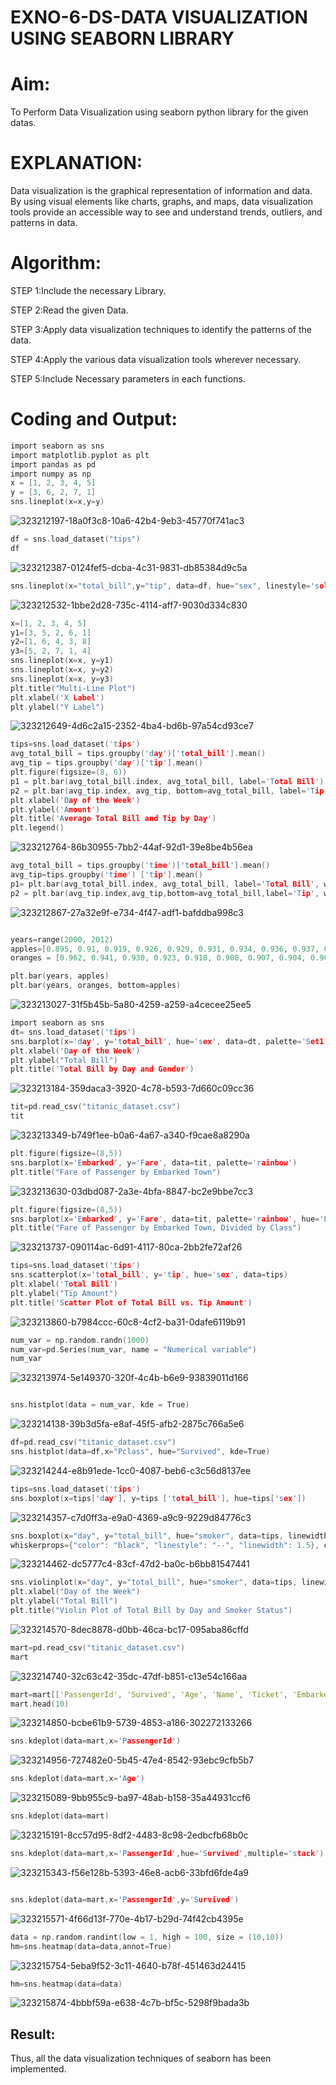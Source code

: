 # EXNO-6-DS-DATA VISUALIZATION USING SEABORN LIBRARY

# Aim:
  To Perform Data Visualization using seaborn python library for the given datas.

# EXPLANATION:
Data visualization is the graphical representation of information and data. By using visual elements like charts, graphs, and maps, data visualization tools provide an accessible way to see and understand trends, outliers, and patterns in data.

# Algorithm:
STEP 1:Include the necessary Library.

STEP 2:Read the given Data.

STEP 3:Apply data visualization techniques to identify the patterns of the data.

STEP 4:Apply the various data visualization tools wherever necessary.

STEP 5:Include Necessary parameters in each functions.

# Coding and Output:
```c
import seaborn as sns
import matplotlib.pyplot as plt
import pandas as pd
import numpy as np
x = [1, 2, 3, 4, 5]
y = [3, 6, 2, 7, 1]
sns.lineplot(x=x,y=y)
```

![323212197-18a0f3c8-10a6-42b4-9eb3-45770f741ac3](https://github.com/charumathiramesh/EXNO-6-DS/assets/120204455/1a0502b9-d48a-486b-ba29-560f23668f82)

```c
df = sns.load_dataset("tips")
df
```

![323212387-0124fef5-dcba-4c31-9831-db85384d9c5a](https://github.com/charumathiramesh/EXNO-6-DS/assets/120204455/e767442e-6dce-4842-92cb-5617e4d0c8c1)

```c
sns.lineplot(x="total_bill",y="tip", data=df, hue="sex", linestyle='solid', legend="auto")

```
![323212532-1bbe2d28-735c-4114-aff7-9030d334c830](https://github.com/charumathiramesh/EXNO-6-DS/assets/120204455/958c4d40-03b1-443f-919f-cf5d79269f67)

```c
x=[1, 2, 3, 4, 5]
y1=[3, 5, 2, 6, 1]
y2=[1, 6, 4, 3, 8]
y3=[5, 2, 7, 1, 4]
sns.lineplot(x=x, y=y1)
sns.lineplot(x=x, y=y2)
sns.lineplot(x=x, y=y3)
plt.title("Multi-Line Plot")
plt.xlabel('X Label')
plt.ylabel("Y Label")

```
![323212649-4d6c2a15-2352-4ba4-bd6b-97a54cd93ce7](https://github.com/charumathiramesh/EXNO-6-DS/assets/120204455/fe62a55e-8896-4772-b87f-da622739a38b)

```c
tips=sns.load_dataset('tips')
avg_total_bill = tips.groupby('day')['total_bill'].mean()
avg_tip = tips.groupby('day')['tip'].mean()
plt.figure(figsize=(8, 6))
p1 = plt.bar(avg_total_bill.index, avg_total_bill, label='Total Bill')
p2 = plt.bar(avg_tip.index, avg_tip, bottom=avg_total_bill, label='Tip')
plt.xlabel('Day of the Week')
plt.ylabel('Amount')
plt.title('Average Total Bill and Tip by Day')
plt.legend()

```
![323212764-86b30955-7bb2-44af-92d1-39e8be4b56ea](https://github.com/charumathiramesh/EXNO-6-DS/assets/120204455/62e2fcea-1976-473c-8528-347b788793be)

```c
avg_total_bill = tips.groupby('time')['total_bill'].mean() 
avg_tip=tips.groupby('time') ['tip'].mean()
p1= plt.bar(avg_total_bill.index, avg_total_bill, label='Total Bill', width=0.4)
p2 = plt.bar(avg_tip.index,avg_tip,bottom=avg_total_bill,label='Tip', width=0.4)

```

![323212867-27a32e9f-e734-4f47-adf1-bafddba998c3](https://github.com/charumathiramesh/EXNO-6-DS/assets/120204455/19cf5fd3-5ba3-4566-b2bd-46661d9cabfb)

```c

years=range(2000, 2012)
apples=[0.895, 0.91, 0.919, 0.926, 0.929, 0.931, 0.934, 0.936, 0.937, 0.9375, 0.9372, 0.939] 
oranges = [0.962, 0.941, 0.930, 0.923, 0.918, 0.908, 0.907, 0.904, 0.901, 0.898, 0.9, 0.896, ]
```
```c
plt.bar(years, apples)
plt.bar(years, oranges, bottom=apples)

```

![323213027-31f5b45b-5a80-4259-a259-a4cecee25ee5](https://github.com/charumathiramesh/EXNO-6-DS/assets/120204455/c47a8089-d491-4bf4-a7a0-1c6fe996a2b8)

```c
import seaborn as sns
dt= sns.load_dataset('tips')
sns.barplot(x='day', y='total_bill', hue='sex', data=dt, palette='Set1')
plt.xlabel('Day of the Week')
plt.ylabel("Total Bill")
plt.title('Total Bill by Day and Gender')

```

![323213184-359daca3-3920-4c78-b593-7d660c09cc36](https://github.com/charumathiramesh/EXNO-6-DS/assets/120204455/7fe84c9d-a4f0-48d0-9d1b-d2a4d70cc674)

```c
tit=pd.read_csv("titanic_dataset.csv")
tit
```

![323213349-b749f1ee-b0a6-4a67-a340-f9cae8a8290a](https://github.com/charumathiramesh/EXNO-6-DS/assets/120204455/191321a3-3fe1-4559-8161-9215c1f377a4)

```c
plt.figure(figsize=(8,5))
sns.barplot(x='Embarked', y='Fare', data=tit, palette='rainbow') 
plt.title("Fare of Passenger by Embarked Town")

```
![323213630-03dbd087-2a3e-4bfa-8847-bc2e9bbe7cc3](https://github.com/charumathiramesh/EXNO-6-DS/assets/120204455/685d7037-c06e-4f6c-a895-1c12c359ba3e)

```c
plt.figure(figsize=(8,5))
sns.barplot(x='Embarked', y='Fare', data=tit, palette='rainbow', hue='Pclass') 
plt.title("Fare of Passenger by Embarked Town, Divided by Class")
```
![323213737-090114ac-6d91-4117-80ca-2bb2fe72af26](https://github.com/charumathiramesh/EXNO-6-DS/assets/120204455/82aa1726-38a8-48de-8a1e-cb9d2601ce72)

```c
tips=sns.load_dataset('tips')
sns.scatterplot(x='total_bill', y='tip', hue='sex', data=tips)
plt.xlabel('Total Bill')
plt.ylabel("Tip Amount")
plt.title('Scatter Plot of Total Bill vs. Tip Amount')
```
![323213860-b7984ccc-60c8-4cf2-ba31-0dafe6119b91](https://github.com/charumathiramesh/EXNO-6-DS/assets/120204455/38b73bc2-1a89-4008-8e13-a90e902e07ec)

```c
num_var = np.random.randn(1000)
num_var=pd.Series(num_var, name = "Numerical variable")
num_var

```

![323213974-5e149370-320f-4c4b-b6e9-93839011d166](https://github.com/charumathiramesh/EXNO-6-DS/assets/120204455/4baba1d4-29c8-4e54-90df-a4ac4bc1e1ac)

```c

sns.histplot(data = num_var, kde = True)
```
![323214138-39b3d5fa-e8af-45f5-afb2-2875c766a5e6](https://github.com/charumathiramesh/EXNO-6-DS/assets/120204455/b18d2e46-1956-418a-ae70-1b677cf64aee)

```c
df=pd.read_csv("titanic_dataset.csv")
sns.histplot(data=df,x="Pclass", hue="Survived", kde=True)
```

![323214244-e8b91ede-1cc0-4087-beb6-c3c56d8137ee](https://github.com/charumathiramesh/EXNO-6-DS/assets/120204455/ff370859-1c3e-4dcb-a384-f6ce3c61a74d)

```c
tips=sns.load_dataset('tips')
sns.boxplot(x=tips['day'], y=tips ['total_bill'], hue=tips['sex'])
```
![323214357-c7d0ff3a-e9a0-4369-a9c9-9229d84776c3](https://github.com/charumathiramesh/EXNO-6-DS/assets/120204455/1e81343b-5f9f-4a4e-8e34-e45ccbfad9b5)

```c
sns.boxplot(x="day", y="total_bill", hue="smoker", data=tips, linewidth=2, width=0.6, boxprops={"facecolor": "lightblue", "edgecolor": "darkblue"},
whiskerprops={"color": "black", "linestyle": "--", "linewidth": 1.5}, capprops={"color": "black", "linestyle": "--", "linewidth": 1.5})

```
![323214462-dc5777c4-83cf-47d2-ba0c-b6bb81547441](https://github.com/charumathiramesh/EXNO-6-DS/assets/120204455/55bb0516-cdab-4883-b988-a1bfca203693)

```c
sns.violinplot(x="day", y="total_bill", hue="smoker", data=tips, linewidth=2, width=0.6, palette="Set3", inner="quartile")
plt.xlabel("Day of the Week")
plt.ylabel("Total Bill")
plt.title("Violin Plot of Total Bill by Day and Smoker Status")
```

![323214570-8dec8878-d0bb-46ca-bc17-095aba86cffd](https://github.com/charumathiramesh/EXNO-6-DS/assets/120204455/13fefd2c-10b9-4273-847b-027a7f9f8669)


```c
mart=pd.read_csv("titanic_dataset.csv")
mart
```
![323214740-32c63c42-35dc-47df-b851-c13e54c166aa](https://github.com/charumathiramesh/EXNO-6-DS/assets/120204455/ec5ccb4d-75d5-4855-bb4f-c5808200b367)

```c
mart=mart[['PassengerId', 'Survived', 'Age', 'Name', 'Ticket', 'Embarked']] 
mart.head(10)
```

![323214850-bcbe61b9-5739-4853-a186-302272133266](https://github.com/charumathiramesh/EXNO-6-DS/assets/120204455/d1708160-4246-4784-9309-643fe5069070)

```c
sns.kdeplot(data=mart,x='PassengerId')
```
![323214956-727482e0-5b45-47e4-8542-93ebc9cfb5b7](https://github.com/charumathiramesh/EXNO-6-DS/assets/120204455/32f7592c-f03d-4590-8df8-b5af7ecec802)

```c
sns.kdeplot(data=mart,x='Age')
```

![323215089-9bb955c9-ba97-48ab-b158-35a44931ccf6](https://github.com/charumathiramesh/EXNO-6-DS/assets/120204455/05cca1d7-a668-4971-af4e-118a93b2d37c)

```c
sns.kdeplot(data=mart)
```
![323215191-8cc57d95-8df2-4483-8c98-2edbcfb68b0c](https://github.com/charumathiramesh/EXNO-6-DS/assets/120204455/7bd3d1b3-0cf8-407c-ac2f-3791df9d6759)

```c
sns.kdeplot(data=mart,x='PassengerId',hue='Survived',multiple='stack')
```

![323215343-f56e128b-5393-46e8-acb6-33bfd6fde4a9](https://github.com/charumathiramesh/EXNO-6-DS/assets/120204455/c7c220d1-d906-490f-819c-2aae2e7507bd)

```c

sns.kdeplot(data=mart,x='PassengerId',y='Survived')
```
![323215571-4f66d13f-770e-4b17-b29d-74f42cb4395e](https://github.com/charumathiramesh/EXNO-6-DS/assets/120204455/402508bf-20a5-4b86-8d53-56c395f3d8cc)

```c
data = np.random.randint(low = 1, high = 100, size = (10,10))
hm=sns.heatmap(data=data,annot=True)
```

![323215754-5eba9f52-3c11-4640-b78f-451463d24415](https://github.com/charumathiramesh/EXNO-6-DS/assets/120204455/134af5a9-8bd5-46dd-a548-7005dc6337cd)

```c
hm=sns.heatmap(data=data)
```
![323215874-4bbbf59a-e638-4c7b-bf5c-5298f9bada3b](https://github.com/charumathiramesh/EXNO-6-DS/assets/120204455/da5ee4d7-f357-429b-87c8-0120837fa15f)



## Result:

Thus, all the data visualization techniques of seaborn has been implemented.


